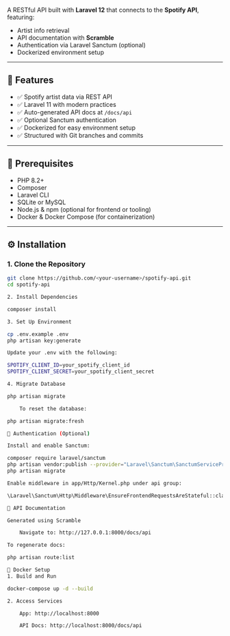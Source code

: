 

A RESTful API built with **Laravel 12** that connects to the **Spotify API**, featuring:

- Artist info retrieval
- API documentation with **Scramble**
- Authentication via Laravel Sanctum (optional)
- Dockerized environment setup

---

## 🚀 Features

- ✅ Spotify artist data via REST API
- ✅ Laravel 11 with modern practices
- ✅ Auto-generated API docs at `/docs/api`
- ✅ Optional Sanctum authentication
- ✅ Dockerized for easy environment setup
- ✅ Structured with Git branches and commits

---

## 🧰 Prerequisites

- PHP 8.2+
- Composer
- Laravel CLI
- SQLite or MySQL
- Node.js & npm (optional for frontend or tooling)
- Docker & Docker Compose (for containerization)

---

## ⚙️ Installation

### 1. Clone the Repository
```bash
git clone https://github.com/<your-username>/spotify-api.git
cd spotify-api

2. Install Dependencies

composer install

3. Set Up Environment

cp .env.example .env
php artisan key:generate

Update your .env with the following:

SPOTIFY_CLIENT_ID=your_spotify_client_id
SPOTIFY_CLIENT_SECRET=your_spotify_client_secret

4. Migrate Database

php artisan migrate

    To reset the database:

php artisan migrate:fresh

🔐 Authentication (Optional)

Install and enable Sanctum:

composer require laravel/sanctum
php artisan vendor:publish --provider="Laravel\Sanctum\SanctumServiceProvider"
php artisan migrate

Enable middleware in app/Http/Kernel.php under api group:

\Laravel\Sanctum\Http\Middleware\EnsureFrontendRequestsAreStateful::class,

📘 API Documentation

Generated using Scramble

    Navigate to: http://127.0.0.1:8000/docs/api

To regenerate docs:

php artisan route:list

🐳 Docker Setup
1. Build and Run

docker-compose up -d --build

2. Access Services

    App: http://localhost:8000

    API Docs: http://localhost:8000/docs/api
